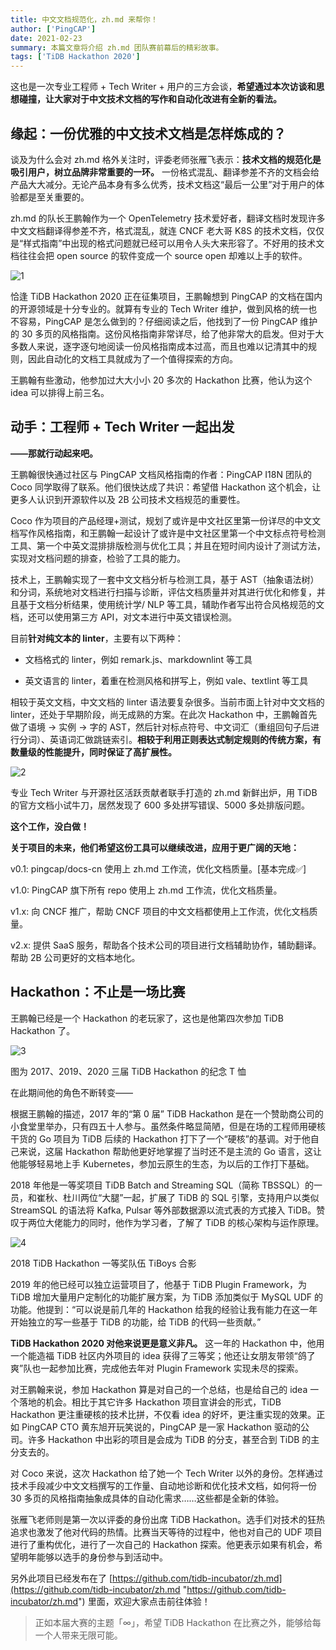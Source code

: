 ```yaml
---
title: 中文文档规范化，zh.md 来帮你！ 
author: ['PingCAP']
date: 2021-02-23
summary: 本篇文章将介绍 zh.md 团队赛前幕后的精彩故事。
tags: ['TiDB Hackathon 2020']
---
```


这也是一次专业工程师 + Tech Writer + 用户的三方会谈，**希望通过本次访谈和思想碰撞，让大家对于中文技术文档的写作和自动化改进有全新的看法。**

## 缘起：一份优雅的中文技术文档是怎样炼成的？

谈及为什么会对 zh.md 格外关注时，评委老师张雁飞表示：**技术文档的规范化是吸引用户，树立品牌非常重要的一环。** 一份格式混乱、翻译参差不齐的文档会给产品大大减分。无论产品本身有多么优秀，技术文档这“最后一公里”对于用户的体验都是至关重要的。

zh.md 的队长王鹏翰作为一个 OpenTelemetry 技术爱好者，翻译文档时发现许多中文文档翻译得参差不齐，格式混乱，就连 CNCF 老大哥 K8S 的技术文档，仅仅是“样式指南”中出现的格式问题就已经可以用令人头大来形容了。不好用的技术文档往往会把 open source 的软件变成一个 source open 却难以上手的软件。

![1](media/let-zhmd-to-help-you-standardizating-chinese-document/1.png)

恰逢 TiDB Hackathon 2020 正在征集项目，王鹏翰想到 PingCAP 的文档在国内的开源领域是十分专业的。就算有专业的 Tech Writer 维护，做到风格的统一也不容易，PingCAP 是怎么做到的？仔细阅读之后，他找到了一份 PingCAP 维护的 30 多页的风格指南。这份风格指南非常详尽，给了他非常大的启发。但对于大多数人来说，逐字逐句地阅读一份风格指南成本过高，而且也难以记清其中的规则，因此自动化的文档工具就成为了一个值得探索的方向。

王鹏翰有些激动，他参加过大大小小 20 多次的 Hackathon 比赛，他认为这个 idea 可以排得上前三名。

## 动手：工程师 \+ Tech Writer 一起出发

**——那就行动起来吧。**

王鹏翰很快通过社区与 PingCAP 文档风格指南的作者：PingCAP I18N 团队的 Coco 同学取得了联系。他们很快达成了共识：希望借 Hackathon 这个机会，让更多人认识到开源软件以及 2B 公司技术文档规范的重要性。

Coco 作为项目的产品经理+测试，规划了或许是中文社区里第一份详尽的中文文档写作风格指南，和王鹏翰一起设计了或许是中文社区里第一个中文标点符号检测工具、第一个中英文混排排版检测与优化工具；并且在短时间内设计了测试方法，实现对文档问题的排查，检验了工具的能力。

技术上，王鹏翰实现了一套中文文档分析与检测工具，基于 AST（抽象语法树）和分词，系统地对文档进行扫描与诊断，评估文档质量并对其进行优化和修复，并且基于文档分析结果，使用统计学/ NLP 等工具，辅助作者写出符合风格规范的文档，还可以使用第三方 API，对文本进行中英文错误检测。

目前**针对纯文本的 linter**，主要有以下两种：

- 文档格式的 linter，例如 remark.js、markdownlint 等工具
    
- 英文语言的 linter，着重在检测风格和拼写上，例如 vale、textlint 等工具

相较于英文文档，中文文档的 linter 语法要复杂很多。当前市面上针对中文文档的 linter，还处于早期阶段，尚无成熟的方案。在此次 Hackathon 中，王鹏翰首先做了语境 -> 实例 -> 字的 AST，然后针对标点符号、中文词汇（重组回句子后进行分词）、英语词汇做跳链索引。**相较于利用正则表达式制定规则的传统方案，有数量级的性能提升，同时保证了高扩展性。**

![2](media/let-zhmd-to-help-you-standardizating-chinese-document/2.png)

专业 Tech Writer 与开源社区活跃贡献者联手打造的 zh.md 新鲜出炉，用 TiDB 的官方文档小试牛刀，居然发现了 600 多处拼写错误、5000 多处排版问题。

**这个工作，没白做！**

**关于项目的未来，他们希望这份工具可以继续改进，应用于更广阔的天地：**

v0.1: pingcap/docs-cn 使用上 zh.md 工作流，优化文档质量。\[基本完成✅\]

v1.0: PingCAP 旗下所有 repo 使用上 zh.md 工作流，优化文档质量。

v1.x: 向 CNCF 推广，帮助 CNCF 项目的中文文档都使用上工作流，优化文档质量。

v2.x: 提供 SaaS 服务，帮助各个技术公司的项目进行文档辅助协作，辅助翻译。帮助 2B 公司更好的文档本地化。

## Hackathon：不止是一场比赛

王鹏翰已经是一个 Hackathon 的老玩家了，这也是他第四次参加 TiDB Hackathon 了。

![3](media/let-zhmd-to-help-you-standardizating-chinese-document/3.jpg)

<div class="caption-center">图为 2017、2019、2020 三届 TiDB Hackathon 的纪念 T 恤</div>

在此期间他的角色不断转变——

根据王鹏翰的描述，2017 年的“第 0 届” TiDB Hackathon 是在一个赞助商公司的小食堂里举办，只有四五十人参与。虽然条件略显简陋，但是在场的工程师用硬核干货的 Go 项目为 TiDB 后续的 Hackathon 打下了一个“硬核”的基调。对于他自己来说，这届 Hackathon 帮助他更好地掌握了当时还不是主流的 Go 语言，这让他能够轻易地上手 Kubernetes，参加云原生的生态，为以后的工作打下基础。

2018 年他是一等奖项目 TiDB Batch and Streaming SQL（简称 TBSSQL）的一员，和崔秋、杜川两位“大腿”一起，扩展了 TiDB 的 SQL 引擎，支持用户以类似 StreamSQL 的语法将 Kafka, Pulsar 等外部数据源以流式表的方式接入 TiDB。赞叹于两位大佬能力的同时，他作为学习者，了解了 TiDB 的核心架构与运作原理。

![4](media/let-zhmd-to-help-you-standardizating-chinese-document/4.png)

<div class="caption-center">2018 TiDB Hackathon 一等奖队伍 TiBoys 合影</div>

2019 年的他已经可以独立运营项目了，他基于 TiDB Plugin Framework，为 TiDB 增加大量用户定制化的功能扩展方案，为 TiDB 添加类似于 MySQL UDF 的功能。他提到：“可以说是前几年的 Hackathon 给我的经验让我有能力在这一年开始独立的写一些基于 TiDB 的功能，给 TiDB 的代码一些贡献。”

**TiDB Hackathon 2020 对他来说更是意义非凡。** 这一年的 Hackathon 中，他用一个能造福 TiDB 社区内外项目的 idea 获得了三等奖；他还让女朋友带领“鸽了爽”队也一起参加比赛，完成他去年对 Plugin Framework 实现未尽的探索。

对王鹏翰来说，参加 Hackathon 算是对自己的一个总结，也是给自己的 idea 一个落地的机会。相比于其它许多 Hackathon 项目宣讲会的形式，TiDB Hackathon 更注重硬核的技术比拼，不仅看 idea 的好坏，更注重实现的效果。正如 PingCAP CTO 黄东旭开玩笑说的，PingCAP 是一家 Hackathon 驱动的公司。许多 Hackathon 中出彩的项目是会成为 TiDB 的分支，甚至合到 TiDB 的主分支去的。

对 Coco 来说，这次 Hackathon 给了她一个 Tech Writer 以外的身份。怎样通过技术手段减少中文文档撰写的工作量、自动地诊断和优化技术文档，如何将一份 30 多页的风格指南抽象成具体的自动化需求……这些都是全新的体验。

张雁飞老师则是第一次以评委的身份出席 TiDB Hackathon。选手们对技术的狂热追求也激发了他对代码的热情。比赛当天等待的过程中，他也对自己的 UDF 项目进行了重构优化，进行了一次自己的 Hackathon 探索。他更表示如果有机会，希望明年能够以选手的身份参与到活动中。

另外此项目已经发布在了 [https://github.com/tidb-incubator/zh.md](https://github.com/tidb-incubator/zh.md "https://github.com/tidb-incubator/zh.md") 里面，欢迎大家点击前往体验！

> 正如本届大赛的主题「∞」，希望 TiDB Hackathon 在比赛之外，能够给每一个人带来无限可能。